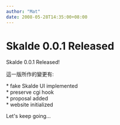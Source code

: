 ```yaml
---
author: "Mat"
date: 2008-05-28T14:35:00+08:00
---
```

# Skalde 0.0.1 Released

<p>Skalde 0.0.1 Released!</p>
<p>這一版所作的變更有:</p>
<p>* fake Skalde UI implemented<br />* preserve cgi hook<br />* proposal added<br />* website initialized</p>
<p>Let's keep going...</p>
